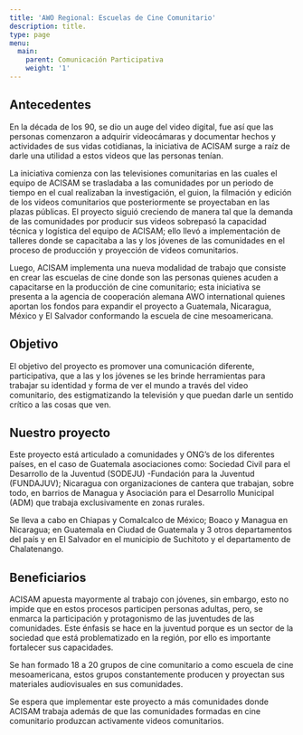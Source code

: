 ```yaml
---
title: 'AWO Regional: Escuelas de Cine Comunitario'
description: title.
type: page
menu:
  main:
    parent: Comunicación Participativa
    weight: '1'
---
```

## Antecedentes

En la década de los 90, se dio un auge del video digital, fue así que las personas comenzaron a adquirir videocámaras y documentar hechos y actividades de sus vidas cotidianas, la iniciativa de ACISAM surge a raíz de darle una utilidad a estos videos que las personas tenían.

La iniciativa comienza con las televisiones comunitarias en las cuales el equipo de ACISAM se trasladaba a las comunidades por un periodo de tiempo en el cual realizaban la investigación, el guion, la filmación y edición de los videos comunitarios que posteriormente se proyectaban en las plazas públicas. El proyecto siguió creciendo de manera tal que la demanda de las comunidades por producir sus videos sobrepasó la capacidad técnica y logística del equipo de ACISAM; ello llevó a implementación de talleres donde se capacitaba a las y los jóvenes de las comunidades en el proceso de producción y proyección de videos comunitarios.

Luego, ACISAM implementa una nueva modalidad de trabajo que consiste en crear las escuelas de cine donde son las personas quienes acuden a capacitarse en la producción de cine comunitario; esta iniciativa se presenta a la agencia de cooperación alemana AWO international quienes aportan los fondos para expandir el proyecto a Guatemala, Nicaragua, México y El Salvador conformando la escuela de cine mesoamericana. 

## Objetivo

El objetivo del proyecto es promover una comunicación diferente, participativa, que a las y los jóvenes se les brinde herramientas para trabajar su identidad y forma de ver el mundo a través del video comunitario, des estigmatizando la televisión y que puedan darle un sentido crítico a las cosas que ven.

## Nuestro proyecto

Este proyecto está articulado a comunidades y ONG’s de los diferentes países, en el caso de Guatemala asociaciones como: Sociedad Civil para el Desarrollo de la Juventud (SODEJU) -Fundación para la Juventud (FUNDAJUV); Nicaragua con organizaciones de cantera que trabajan, sobre todo, en barrios de Managua y Asociación para el Desarrollo Municipal (ADM) que trabaja exclusivamente en zonas rurales.

Se lleva a cabo en Chiapas y Comalcalco de México; Boaco y Managua en Nicaragua; en Guatemala en Ciudad de Guatemala y 3 otros departamentos del país y en El Salvador en el municipio de Suchitoto y el departamento de Chalatenango. 

## Beneficiarios

ACISAM apuesta mayormente al trabajo con jóvenes, sin embargo, esto no impide que en estos procesos participen personas adultas, pero, se enmarca la participación y protagonismo de las juventudes de las comunidades. Este énfasis se hace en la juventud porque es un sector de la sociedad que está problematizado en la región, por ello es importante fortalecer sus capacidades.

Se han formado 18 a 20 grupos de cine comunitario a como escuela de cine mesoamericana, estos grupos constantemente producen y proyectan sus materiales audiovisuales en sus comunidades.

Se espera que implementar este proyecto a más comunidades donde ACISAM trabaja además de que las comunidades formadas en cine comunitario produzcan activamente videos comunitarios.
